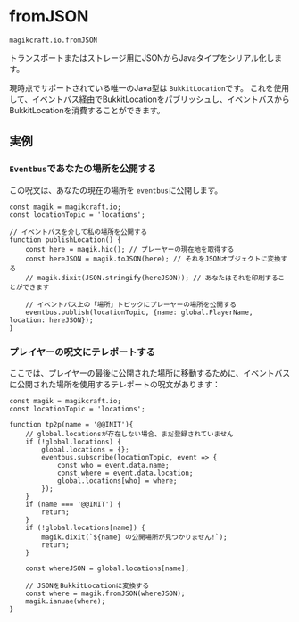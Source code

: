 # fromJSON

`magikcraft.io.fromJSON`

トランスポートまたはストレージ用にJSONからJavaタイプをシリアル化します。

現時点でサポートされている唯一のJava型は `BukkitLocation`です。 これを使用して、イベントバス経由でBukkitLocationをパブリッシュし、イベントバスからBukkitLocationを消費することができます。

## 実例

### `Eventbus`であなたの場所を公開する

この呪文は、あなたの現在の場所を `eventbus`に公開します。

```
const magik = magikcraft.io;
const locationTopic = 'locations';

// イベントバスを介して私の場所を公開する
function publishLocation() {
    const here = magik.hic(); // プレーヤーの現在地を取得する
    const hereJSON = magik.toJSON(here); // それをJSONオブジェクトに変換する
    // magik.dixit(JSON.stringify(hereJSON)); // あなたはそれを印刷することができます

    // イベントバス上の「場所」トピックにプレーヤーの場所を公開する
    eventbus.publish(locationTopic, {name: global.PlayerName, location: hereJSON});
}
```

### プレイヤーの呪文にテレポートする

ここでは、プレイヤーの最後に公開された場所に移動するために、イベントバスに公開された場所を使用するテレポートの呪文があります：

```
const magik = magikcraft.io;
const locationTopic = 'locations';

function tp2p(name = '@@INIT'){
    // global.locationsが存在しない場合、まだ登録されていません
    if (!global.locations) {
        global.locations = {};
        eventbus.subscribe(locationTopic, event => {
            const who = event.data.name;
            const where = event.data.location;
            global.locations[who] = where;
        });
    }
    if (name === '@@INIT') {
        return;
    }
    if (!global.locations[name]) {
        magik.dixit(`${name} の公開場所が見つかりません!`);
        return;
    }

    const whereJSON = global.locations[name];

    // JSONをBukkitLocationに変換する
    const where = magik.fromJSON(whereJSON);
    magik.ianuae(where);
}
```